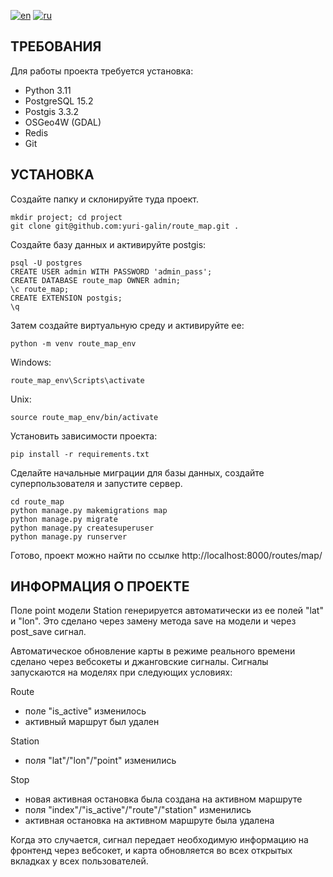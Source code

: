 [![en](https://img.shields.io/badge/lang-en-lightgreen.svg)](https://github.com/yuri-galin/route_map/blob/main/README.md)
[![ru](https://img.shields.io/badge/lang-ru-lightblue.svg)](https://github.com/yuri-galin/route_map/blob/main/README.ru.md)

## ТРЕБОВАНИЯ

Для работы проекта требуется установка:
- Python 3.11
- PostgreSQL 15.2
- Postgis 3.3.2
- OSGeo4W (GDAL)
- Redis
- Git

## УСТАНОВКА

Создайте папку и склонируйте туда проект.
```
mkdir project; cd project
git clone git@github.com:yuri-galin/route_map.git .
```

Создайте базу данных и активируйте postgis:
```
psql -U postgres
CREATE USER admin WITH PASSWORD 'admin_pass';
CREATE DATABASE route_map OWNER admin;
\c route_map;
CREATE EXTENSION postgis;
\q
```

Затем создайте виртуальную среду и активируйте ее:
```
python -m venv route_map_env
```

Windows:
```
route_map_env\Scripts\activate
```

Unix:
```
source route_map_env/bin/activate
```

Установить зависимости проекта:
```
pip install -r requirements.txt
```

Сделайте начальные миграции для базы данных, создайте суперпользователя и запустите сервер.
```
cd route_map
python manage.py makemigrations map
python manage.py migrate	
python manage.py createsuperuser
python manage.py runserver
```
	
Готово, проект можно найти по ссылке http://localhost:8000/routes/map/

## ИНФОРМАЦИЯ О ПРОЕКТЕ

Поле point модели Station генерируется автоматически из ее полей "lat" и "lon". Это сделано через замену метода save на модели и через post_save сигнал.

Автоматическое обновление карты в режиме реального времени сделано через вебсокеты и джанговские сигналы. Сигналы запускаются на моделях при следующих условиях:

Route
- поле "is_active" изменилось
- активный маршрут был удален
	
Station
- поля "lat"/"lon"/"point" изменились

Stop
- новая активная остановка была создана на активном маршруте
- поля "index"/"is_active"/"route"/"station" изменились
- активная остановка на активном маршруте была удалена
	
Когда это случается, сигнал передает необходимую информацию на фронтенд через вебсокет, и карта обновляется во всех открытых вкладках у всех пользователей.
